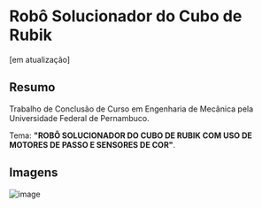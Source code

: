 # Robô Solucionador do Cubo de Rubik
[em atualização]
## Resumo
Trabalho de Conclusão de Curso em Engenharia de Mecânica pela Universidade Federal de Pernambuco.

Tema: **"ROBÔ SOLUCIONADOR DO CUBO DE RUBIK COM USO DE MOTORES DE PASSO E SENSORES DE COR"**.

## Imagens
![image](https://github.com/user-attachments/assets/33190a0c-9096-4076-8430-f4bd501f8b46)




